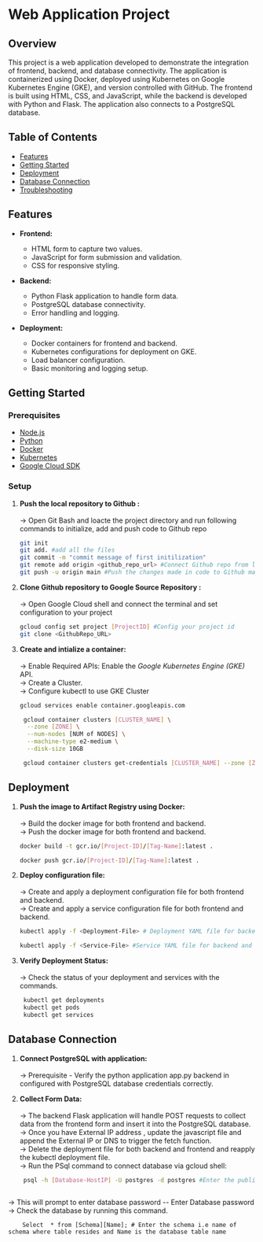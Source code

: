 # Web Application Project

## Overview

This project is a web application developed to demonstrate the integration of frontend, backend, and database connectivity. The application is containerized using Docker, deployed using Kubernetes on Google Kubernetes Engine (GKE), and version controlled with GitHub. The frontend is built using HTML, CSS, and JavaScript, while the backend is developed with Python and Flask. The application also connects to a PostgreSQL database.

## Table of Contents

- [Features](#features)
- [Getting Started](#getting-started)
- [Deployment](#deployment)
- [Database Connection](#database-connection)
- [Troubleshooting](#troubleshooting)


## Features

- **Frontend:**
  - HTML form to capture two values.
  - JavaScript for form submission and validation.
  - CSS for responsive styling.
  
- **Backend:**
  - Python Flask application to handle form data.
  - PostgreSQL database connectivity.
  - Error handling and logging.

- **Deployment:**
  - Docker containers for frontend and backend.
  - Kubernetes configurations for deployment on GKE.
  - Load balancer configuration.
  - Basic monitoring and logging setup.

## Getting Started

### Prerequisites

- [Node.js](https://nodejs.org/)
- [Python](https://www.python.org/)
- [Docker](https://www.docker.com/)
- [Kubernetes](https://kubernetes.io/)
- [Google Cloud SDK](https://cloud.google.com/sdk)

### Setup

1. **Push the local repository to Github :** <br><br>
 -> Open Git Bash and loacte the project directory and run following commands to initialize, add and push code to Github repo
   ```sh
   git init
   git add. #add all the files
   git commit -m "commit message of first initilization"
   git remote add origin <github_repo_url> #Connect Github repo from local machine
   git push -u origin main #Push the changes made in code to Github main branch
   

3. **Clone Github repository to Google Source Repository :** <br><br>
-> Open Google Cloud shell and connect the terminal and set configuration to your project
   ```sh
   gcloud config set project [ProjectID] #Config your project id
   git clone <GithubRepo_URL>
   
4. **Create and intialize a container:** <br><br>
-> Enable Required APIs: Enable the *Google Kubernetes Engine (GKE)* API. <br>
-> Create a Cluster. <br>
-> Configure kubectl to use GKE Cluster <br>
   
   ```sh
   gcloud services enable container.googleapis.com
   ```

    ```bash
     gcloud container clusters [CLUSTER_NAME] \
      --zone [ZONE] \
      --num-nodes [NUM of NODES] \
      --machine-type e2-medium \
      --disk-size 10GB
    ```

    ```bash
     gcloud container clusters get-credentials [CLUSTER_NAME] --zone [ZONE]
    ```

## Deployment

1. **Push the image to Artifact Registry using Docker:** <br><br>
-> Build the docker image for both frontend and backend. <br>
-> Push the docker image for both frontend and backend. <br>
   ```bash
   docker build -t gcr.io/[Project-ID]/[Tag-Name]:latest .
   ```
   ```bash
   docker push gcr.io/[Project-ID]/[Tag-Name]:latest .
   ``` 
2. **Deploy configuration file:** <br><br>
-> Create and apply a deployment configuration file for both frontend and backend. <br>
-> Create and apply a service configuration file for both frontend and backend. <br>
   ```bash
   kubectl apply -f <Deployment-File> # Deployment YAML file for backend and frontend
   ```
   ```bash
   kubectl apply -f <Service-File> #Service YAML file for backend and frontend
   ```
3. **Verify Deployment Status:** <br><br>
-> Check the status of your deployment and services with the commands. <br>
    ```bash
     kubectl get deployments
     kubectl get pods
     kubectl get services
     ```

## Database Connection

1. **Connect PostgreSQL with application:** <br><br>
-> Prerequisite - Verify the python application app.py backend in configured with PostgreSQL database credentials correctly. <br>

2. **Collect Form Data:** <br><br>
-> The backend Flask application will handle POST requests to collect data from the frontend form and insert it into the PostgreSQL database. <br>
-> Once you have External IP address , update the javascript file and append the External IP or DNS to trigger the fetch function.<br>
-> Delete the deployment file for both backend and frontend and reapply the kubectl deployment file. <br>
-> Run the PSql command to connect database via gcloud shell: <br> 
      ```bash
       psql -h [Database-HostIP] -U postgres -d postgres #Enter the public IP of PostgreSQL database
       
 -> This will prompt to enter database password -- Enter Database password <br>
 -> Check the database by running this command. <br>
 
        Select  * from [Schema][Name]; # Enter the schema i.e name of schema where table resides and Name is the database table name
    
